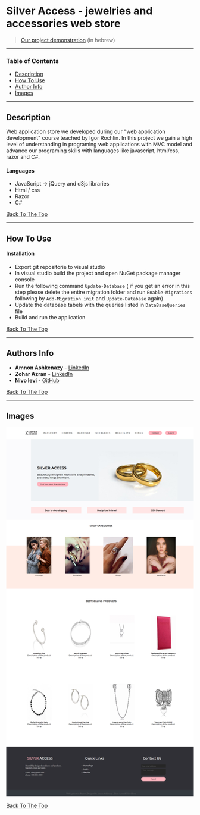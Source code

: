 # Silver Access - jewelries and accessories web store 

> [Our project demonstration](https://youtu.be/p7LnCDx70Xc) (in hebrew)

---

### Table of Contents

- [Description](#description)
- [How To Use](#How-To-Use)
- [Author Info](#author-info)
- [Images](#Images)

---

## Description

Web application store we developed during our "web application development" course teached by Igor Rochlin.
In this project we gain a high level of understanding in programing web applications with MVC model and advance our
programing skills with languages like javascript, html/css, razor and C#.

#### Languages

- JavaScript -> jQuery and d3js libraries
- Html / css
- Razor
- C#

[Back To The Top](#Table-of-Contents)

---

## How To Use

#### Installation

- Export git repositorie to visual studio
- In visual studio build the project and open NuGet package manager console
- Run the following command ```Update-Database``` ( if you get an error in this step please delete the entire migration
folder and run ```Enable-Migrations``` following by ```Add-Migration init``` and ```Update-Database``` again)
- Update the database tabels with the queries listed in ```DataBaseQueries``` file 
- Build and run the application


[Back To The Top](#Table-of-Contents)

---

## Authors Info

* **Amnon Ashkenazy** - [LinkedIn](https://www.linkedin.com/in/amnon-ashkenazy-a1590b181/)
* **Zohar Azran** - [LinkedIn](https://www.linkedin.com/in/zohar-azran-8ab6a419a/)
* **Nivo levi** - [GitHub](https://github.com/magnivo11)

[Back To The Top](#Table-of-Contents)

---

## Images
<p align="center"> <img src="SilverAccess.png"> </p>

[Back To The Top](#Table-of-Contents)

